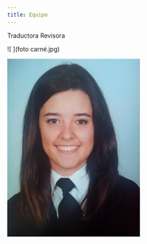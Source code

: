 ```yaml
---
title: Equipo
---
```


 Traductora             Revisora                                   

 ![ ](foto carné.jpg)                                    
 

![ ](virginia.jpg) 

<style>
 .content .container img {
    width: 10em;
    float: left;
    margin-right: 1em;
 }
</style>





                                                 
